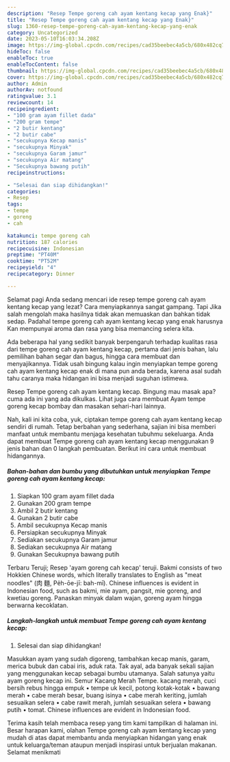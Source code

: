 ```yaml
---
description: "Resep Tempe goreng cah ayam kentang kecap yang Enak}"
title: "Resep Tempe goreng cah ayam kentang kecap yang Enak}"
slug: 1360-resep-tempe-goreng-cah-ayam-kentang-kecap-yang-enak
category: Uncategorized
date: 2023-05-10T16:03:34.208Z
image: https://img-global.cpcdn.com/recipes/cad35beebec4a5cb/680x482cq70/tempe-goreng-cah-ayam-kentang-kecap-foto-resep-utama.jpg
hideToc: false
enableToc: true
enableTocContent: false
thumbnail: https://img-global.cpcdn.com/recipes/cad35beebec4a5cb/680x482cq70/tempe-goreng-cah-ayam-kentang-kecap-foto-resep-utama.jpg
cover: https://img-global.cpcdn.com/recipes/cad35beebec4a5cb/680x482cq70/tempe-goreng-cah-ayam-kentang-kecap-foto-resep-utama.jpg
author: Admin
authorAv: notfound
ratingvalue: 3.1
reviewcount: 14
recipeingredient:
- "100 gram ayam fillet dada"
- "200 gram tempe"
- "2 butir kentang"
- "2 butir cabe"
- "secukupnya Kecap manis"
- "secukupnya Minyak"
- "secukupnya Garam jamur"
- "secukupnya Air matang"
- "Secukupnya bawang putih"
recipeinstructions:

- "Selesai dan siap dihidangkan!"
categories:
- Resep
tags:
- tempe
- goreng
- cah

katakunci: tempe goreng cah 
nutrition: 187 calories
recipecuisine: Indonesian
preptime: "PT40M"
cooktime: "PT52M"
recipeyield: "4"
recipecategory: Dinner

---
```



Selamat pagi Anda sedang mencari ide resep tempe goreng cah ayam kentang kecap yang lezat? Cara menyiapkannya sangat gampang. Tapi Jika salah mengolah maka hasilnya tidak akan memuaskan dan bahkan tidak sedap. Padahal tempe goreng cah ayam kentang kecap yang enak harusnya Kan mempunyai aroma dan rasa yang bisa memancing selera kita.


Ada beberapa hal yang sedikit banyak berpengaruh terhadap kualitas rasa dari tempe goreng cah ayam kentang kecap, pertama dari jenis bahan, lalu pemilihan bahan segar dan bagus, hingga cara membuat dan menyajikannya. Tidak usah bingung kalau ingin menyiapkan tempe goreng cah ayam kentang kecap enak di mana pun anda berada, karena asal sudah tahu caranya maka hidangan ini bisa menjadi suguhan istimewa.

Resep Tempe goreng cah ayam kentang kecap. Bingung mau masak apa? cuma ada ini yang ada dikulkas. Lihat juga cara membuat Ayam tempe goreng kecap bombay dan masakan sehari-hari lainnya.


Nah, kali ini kita coba, yuk, ciptakan tempe goreng cah ayam kentang kecap sendiri di rumah. Tetap berbahan yang sederhana, sajian ini bisa memberi manfaat untuk membantu menjaga kesehatan tubuhmu sekeluarga. Anda dapat membuat Tempe goreng cah ayam kentang kecap menggunakan 9 jenis bahan dan 0 langkah pembuatan. Berikut ini cara untuk membuat hidangannya.

<!--inarticleads1-->

##### Bahan-bahan dan bumbu yang dibutuhkan untuk menyiapkan Tempe goreng cah ayam kentang kecap:

1. Siapkan 100 gram ayam fillet dada
1. Gunakan 200 gram tempe
1. Ambil 2 butir kentang
1. Gunakan 2 butir cabe
1. Ambil secukupnya Kecap manis
1. Persiapkan secukupnya Minyak
1. Sediakan secukupnya Garam jamur
1. Sediakan secukupnya Air matang
1. Gunakan Secukupnya bawang putih


Terbaru Teruji; Resep &#39;ayam goreng cah kecap&#39; teruji. Bakmi consists of two Hokkien Chinese words, which literally translates to English as &#34;meat noodles&#34; (肉 麵, Pe̍h-ōe-jī: bah-mī). Chinese influences is evident in Indonesian food, such as bakmi, mie ayam, pangsit, mie goreng, and kwetiau goreng. Panaskan minyak dalam wajan, goreng ayam hingga berwarna kecoklatan. 

<!--inarticleads2-->

##### Langkah-langkah untuk membuat Tempe goreng cah ayam kentang kecap:


1. Selesai dan siap dihidangkan!

Masukkan ayam yang sudah digoreng, tambahkan kecap manis, garam, merica bubuk dan cabai iris, aduk rata. Tak ayal, ada banyak sekali sajian yang menggunakan kecap sebagai bumbu utamanya. Salah satunya yaitu ayam goreng kecap ini. Semur Kacang Merah Tempe. kacang merah, cuci bersih rebus hingga empuk • tempe uk kecil, potong kotak-kotak • bawang merah • cabe merah besar, buang isinya • cabe merah keriting, jumlah sesuaikan selera • cabe rawit merah, jumlah sesuaikan selera • bawang putih • tomat. Chinese influences are evident in Indonesian food. 

Terima kasih telah membaca resep yang tim kami tampilkan di halaman ini. Besar harapan kami, olahan Tempe goreng cah ayam kentang kecap yang mudah di atas dapat membantu anda menyiapkan hidangan yang enak untuk keluarga/teman ataupun menjadi inspirasi untuk berjualan makanan. Selamat menikmati
